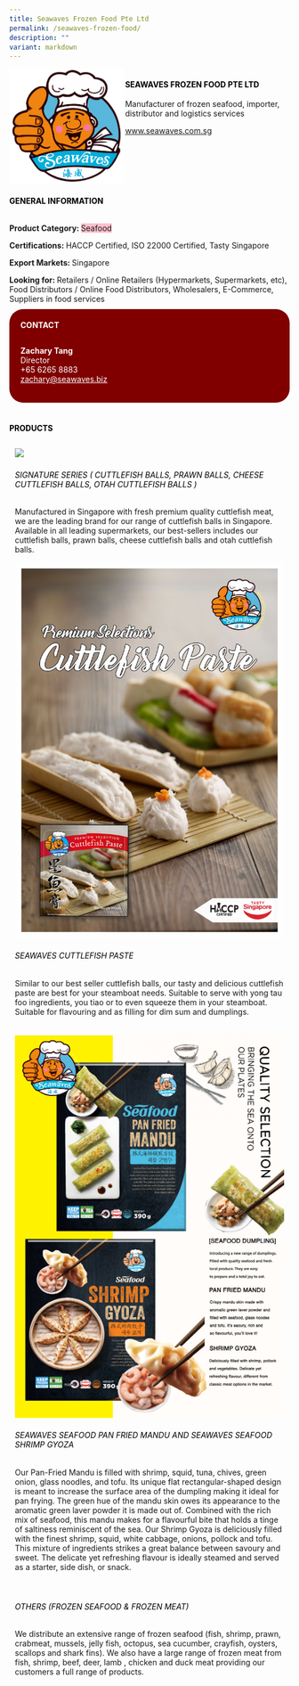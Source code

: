 ```yaml
---
title: Seawaves Frozen Food Pte Ltd
permalink: /seawaves-frozen-food/
description: ""
variant: markdown
---
```

<div class="flex-paragraph"> 
<p style="text-transform: uppercase"> 
</p>
<div class="flex-paragraph"> 
<p style="text-transform: uppercase">
</p>
</div> 
<div class="flex-container" style="display: flex; flex-wrap: wrap;"> 
<div class="card sgds" style="flex: 1 1 40%; display: block;">
<img src="/images/seawaves_logo.png">
</div> 
<div class="card-sgds" style="flex: 1 1 58%; display: block; margin-left: 3px"> 
<h4 style="text-transform: uppercase; color: black;">
<b>SEAWAVES FROZEN FOOD PTE LTD
</b>
</h4> 
<p>Manufacturer of frozen seafood, importer, distributor and logistics services
</p> 
<p>
<a href="https://www.seawaves.com.sg/" target="_blank">www.seawaves.com.sg
</a>
</p> 
</div> 
</div> 
<h4 style="text-transform: uppercase; color: black;">
<b>General Information
</b>
</h4> 
<div class="flex-container" style="display: flex; flex-wrap: wrap;"> 
<div class="card sgds" style="flex: 1 1 65%; display: block; align-self: stretch"> 
<div class="flex-paragraph"> 
<p>
<b>Product Category: 
</b>
<span style="background-color: pink; border-radius: 10 px;">Seafood
</span>
</p> 
<p>
<b>Certifications: 
</b>HACCP Certified, ISO 22000 Certified, Tasty Singapore
</p> 
<p>
<b>Export Markets: 
</b>Singapore
</p> 
<p style="margin-bottom: 10px;">
<b>Looking for: 
</b>Retailers / Online Retailers (Hypermarkets, Supermarkets, etc), Food Distributors / Online Food Distributors, Wholesalers, E-Commerce, Suppliers in food services
</p> 
</div> 
</div> 
<div class="card sgds" style="flex: 1 1 35%; padding: 10px; display: block; background-color: maroon; border-radius: 25px; align-self: center;"> 
<h4 style="color: white; margin-top: 10px; margin-left: 10px;">CONTACT
</h4> 
<div class="flex-paragraph"> 
<p style="padding: 10px; color: white;">
<b>Zachary Tang
</b>
<br>Director
<br>+65 6265 8883
<br>
<a href="mailto:zachary@seawaves.biz" style="color: white;">zachary@seawaves.biz
</a>
</p> 
</div> 
</div> 
</div> 
<br> 
<h4 style="text-transform: uppercase; color: black;">
<b>products
</b>
</h4> 
<div style="display: flex; flex-wrap: wrap;"> 
<div class="card sgds" style="flex: 1 1 47%; margin: 10px; display: block;"> 
<div class="flex-image" style="display: block;">
<img src="/images/seawaves_product1.jpg">
</div> 
<div class="flex-paragraph"> 
<h6 style="text-transform: uppercase; color: black;">Signature Series ( Cuttlefish Balls, Prawn Balls, Cheese Cuttlefish Balls, Otah Cuttlefish Balls )
</h6> 
<p>Manufactured in Singapore with fresh premium quality cuttlefish meat, we are the leading brand for our range of cuttlefish balls in Singapore. Available in all leading supermarkets, our best-sellers includes our cuttlefish balls, prawn balls, cheese cuttlefish balls and otah cuttlefish balls.
</p>
<div class="card sgds" style="flex: 1 1 47%; margin: 10px; display: block;"> 
<div class="flex-image" style="display: block;">
</div> 
</div> 
<img src="/images/seawaves_product2.jpg">
</div> 
<div class="flex-paragraph"> 
<h6 style="text-transform: uppercase; color: black;">Seawaves CuttleFish Paste
</h6> 
<p>Similar to our best seller cuttlefish balls, our tasty and delicious cuttlefish paste are best for your steamboat needs. Suitable to serve with yong tau foo ingredients, you tiao or to even squeeze them in your steamboat. Suitable for flavouring and as filling for dim sum and dumplings.
</p>
</div> 
</div> 
<div class="card sgds" style="flex: 1 1 47%; margin: 10px; display: block;"> 
<div class="flex-image" style="display: block;">
<img src="/images/seawaves-gyoza.png">
</div> 
<div class="flex-paragraph"> 
<h6 style="text-transform: uppercase; color: black;">Seawaves Seafood Pan Fried Mandu and Seawaves Seafood Shrimp Gyoza
</h6> 
<p>Our Pan-Fried Mandu is filled with shrimp, squid, tuna, chives, green onion, glass noodles, and tofu. Its unique flat rectangular-shaped design is meant to increase the surface area of the dumpling making it ideal for pan frying. The green hue of the mandu skin owes its appearance to the aromatic green laver powder it is made out of. Combined with the rich mix of seafood, this mandu makes for a flavourful bite that holds a tinge of saltiness reminiscent of the sea. Our Shrimp Gyoza is deliciously filled with the finest shrimp, squid, white cabbage, onions, pollock and tofu. This mixture of ingredients strikes a great balance between savoury and sweet. The delicate yet refreshing flavour is ideally steamed and served as a starter, side dish, or snack.
</p>
</div> 
</div> 
<div class="card sgds" style="flex: 1 1 47%; margin: 10px; display: block;"> 
<h6 style="text-transform: uppercase; color: black;">Others (Frozen Seafood &amp; Frozen Meat)
</h6> 
<p>We distribute an extensive range of frozen seafood (fish, shrimp, prawn, crabmeat, mussels, jelly fish, octopus, sea cucumber, crayfish, oysters, scallops and shark fins). We also have a large range of frozen meat from fish, shrimp, beef, deer, lamb , chicken and duck meat providing our customers a full range of products.
</p>
</div> 
</div> 
</div>
